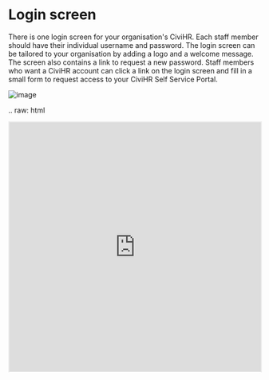 Login screen
==========

There is one login screen for your organisation's CiviHR. Each staff member should have their individual username and password. The login screen can be tailored to your organisation by adding a logo and a welcome message. The screen also contains a link to request a new password. Staff members who want a CiviHR account can click a link on the login screen and fill in a small form to request access to your CiviHR Self Service Portal.

![image](../img/login.gif)

.. raw: html

<p style="border: 2px solid #ebebeb; min-width: 100%; border-bottom: 0 none; height: 501px;"><iframe style="border: 0 none; min-width: 100%" src="https://www.iorad.com/player/73505/Logging-in-and-out-of-CiviHR?src=iframe" width="100%" height="500px" allowfullscreen="true"></iframe></p><p style="display: none;"><p style="display: none;">The first step is to navigate to your site. Once on the welcome page,&amp;nbsp;click on the&amp;nbsp;&lt;span class=&quot;&quot;&gt;&lt;i&gt;&lt;b&gt;Username or e-mail&amp;nbsp;&lt;/b&gt;&lt;/i&gt;box.&lt;/span&gt;</p><p style="display: none;">Type in your&amp;nbsp;&lt;span class=&quot;&quot;&gt;Username or e-mail address.&amp;nbsp;&lt;/span&gt;</p><p style="display: none;">Click on the&amp;nbsp;&lt;span class=&quot;&quot;&gt;&lt;i&gt;&lt;b&gt;Password &lt;/b&gt;&lt;/i&gt;box&lt;/span&gt;</p><p style="display: none;">Type in your p&lt;span class=&quot;&quot;&gt;assword&lt;i&gt;&lt;b&gt; &lt;/b&gt;&lt;/i&gt;&lt;/span&gt;</p><p style="display: none;">Click &lt;span class=&quot;&quot;&gt;&lt;i&gt;&lt;b&gt;Log in&lt;/b&gt;&lt;/i&gt;&lt;/span&gt;</p><p style="display: none;">You&apos;re in!&lt;br&gt;&lt;br&gt;When you want to &lt;b&gt;log out&lt;/b&gt;, Click or hover on your name in the top right hand corner of the screen.&amp;nbsp;</p><p style="display: none;">Last step: click &lt;span class=&quot;&quot;&gt;&lt;i&gt;&lt;b&gt;Log Out&lt;/b&gt;&lt;/i&gt; and you&apos;re done!&lt;/span&gt;</p></p>
